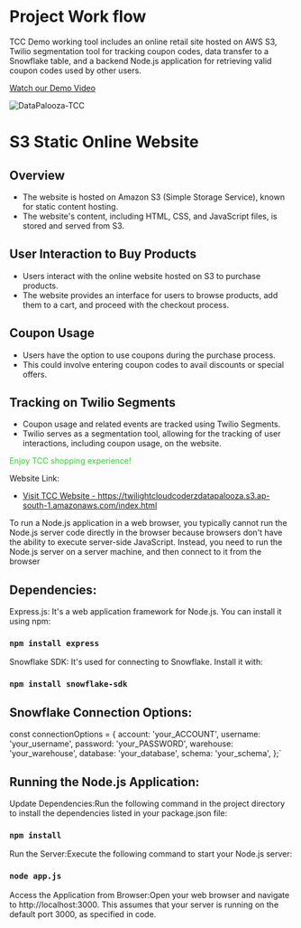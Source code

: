 # Project Work flow
TCC Demo working tool includes an online retail site hosted on AWS S3, Twilio segmentation tool for tracking coupon codes, data transfer to a Snowflake table, and a backend Node.js application for retrieving valid coupon codes used by other users.

[Watch our Demo Video](https://youtu.be/6kldr_9t9pE)

![DataPalooza-TCC](https://github.com/TWILIGHTCLOUDCODERZ/DataPalooza/assets/101945531/ca58934e-c9b4-4fe0-9bdb-637d58f2b3e0)

# S3 Static Online Website

## Overview

- The website is hosted on Amazon S3 (Simple Storage Service), known for static content hosting.
- The website's content, including HTML, CSS, and JavaScript files, is stored and served from S3.

## User Interaction to Buy Products

- Users interact with the online website hosted on S3 to purchase products.
- The website provides an interface for users to browse products, add them to a cart, and proceed with the checkout process.

## Coupon Usage

- Users have the option to use coupons during the purchase process.
- This could involve entering coupon codes to avail discounts or special offers.

## Tracking on Twilio Segments

- Coupon usage and related events are tracked using Twilio Segments.
- Twilio serves as a segmentation tool, allowing for the tracking of user interactions, including coupon usage, on the website.

<font color="#33cc33">Enjoy TCC shopping experience!</font>

Website Link:

- [Visit TCC Website - https://twilightcloudcoderzdatapalooza.s3.ap-south-1.amazonaws.com/index.html ](https://twilightcloudcoderzdatapalooza.s3.ap-south-1.amazonaws.com/index.html)



To run a Node.js application in a web browser, you typically cannot run the Node.js server code directly in the browser because browsers don't have the ability to execute server-side JavaScript. Instead, you need to run the Node.js server on a server machine, and then connect to it from the browser

## Dependencies:

Express.js: It's a web application framework for Node.js. You can install it using npm:
<BR>
### `npm install express`
Snowflake SDK: It's used for connecting to Snowflake. Install it with:
<BR>
### `npm install snowflake-sdk`

## Snowflake Connection Options:
const connectionOptions = {
  account: 'your_ACCOUNT',
  username: 'your_username',
  password: 'your_PASSWORD',
  warehouse: 'your_warehouse',
  database: 'your_database',
  schema: 'your_schema',
};`


## Running the Node.js Application:

Update Dependencies:Run the following command in the project directory to install the dependencies listed in your package.json file:
<BR>
### `npm install`
Run the Server:Execute the following command to start your Node.js server:
<BR>
### `node app.js`
Access the Application from Browser:Open your web browser and navigate to http://localhost:3000. This assumes that your server is running on the default port 3000, as specified in  code.

